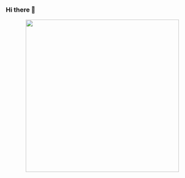 ### Hi there 👋
<div id="header" align="center">
  <img src="https://media.giphy.com/media/26tn33aiTi1jkl6H6/giphy.gif" width= "400" />
</div>
<!--
**AngeloVellar/AngeloVellar** is a ✨ _special_ ✨ repository because its `README.md` (this file) appears on your GitHub profile.

Here are some ideas to get you started:

- 🔭 I’m currently working on ...
- 🌱 I’m currently learning ...
- 👯 I’m looking to collaborate on ...
- 🤔 I’m looking for help with ...
- 💬 Ask me about ...
- 📫 How to reach me: ...
- 😄 Pronouns: ...
- ⚡ Fun fact: ...
-->
